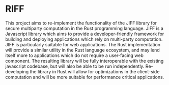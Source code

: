 # RIFF
This project aims to re-implement the functionality of the JIFF library for secure multiparty computation in the Rust programming language. JIFF is a Javascript library which aims to provide a developer-friendly framework for building and deploying applications which rely on multi-party computation. JIFF  is particularly suitable for web applications. The Rust implementation will provide a similar utility in the Rust language ecosystem, and may lend itself more to applications which do not require a user-facing web component. The resulting library will be fully interoperable with the existing javascript codebase, but will also be able to be run independently. Re-developing the library in Rust will allow for optimizations in the client-side computation and will be more suitable for performance critical applications.


